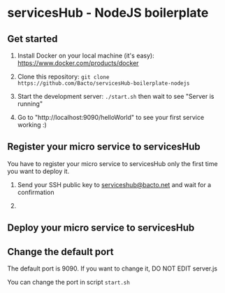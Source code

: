 # servicesHub - NodeJS boilerplate

## Get started

1. Install Docker on your local machine (it's easy): https://www.docker.com/products/docker

1. Clone this repository: `git clone https://github.com/Bacto/servicesHub-boilerplate-nodejs`

1. Start the development server: `./start.sh` then wait to see "Server is running"

1. Go to "http://localhost:9090/helloWorld" to see your first service working :)


## Register your micro service to servicesHub

You have to register your micro service to servicesHub only the first time you want to deploy it.

1. Send your SSH public key to serviceshub@bacto.net and wait for a confirmation

1.


## Deploy your micro service to servicesHub


## Change the default port

The default port is 9090. If you want to change it, DO NOT EDIT server.js

You can change the port in script `start.sh`
